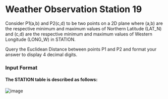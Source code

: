 # Weather Observation Station 19

Consider P1(a,b) and P2(c,d) to be two points on a 2D plane where (a,b) are the respective minimum and maximum values of Northern Latitude (LAT_N) and (c,d) are the respective
minimum and maximum values of Western Longitude (LONG_W) in STATION.

Query the Euclidean Distance between points P1 and P2 and format your answer to display 4 decimal digits.

### Input Format
#### The STATION table is described as follows:
![image](https://user-images.githubusercontent.com/28734537/136782031-83e860d1-88df-42e0-9ce4-9417a5bf9090.png)

